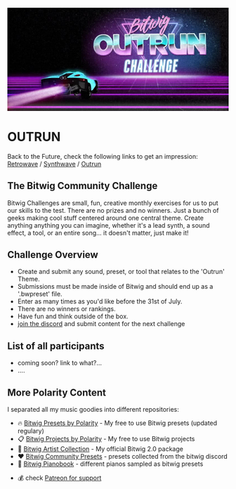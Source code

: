 ![Header](cover.jpg)
# OUTRUN
Back to the Future, check the following links to get an impression: [Retrowave](https://www.youtube.com/watch?v=BZSB2kem7mE) / [Synthwave](https://www.youtube.com/watch?v=8iNczzhZmbc) / [Outrun](https://www.youtube.com/watch?v=LLPoZGX0qZk)

## The Bitwig Community Challenge
Bitwig Challenges are small, fun, creative monthly exercises for us to put our
skills to the test. There are no prizes and no winners. Just a bunch of geeks
making cool stuff centered  around one central theme. Create anything anything
you can imagine, whether it's a lead synth, a sound effect, a tool, or an
entire song... it doesn't matter, just make it!

## Challenge Overview
* Create and submit any sound, preset, or tool that relates to the 'Outrun' Theme.
* Submissions must be made inside of Bitwig and should end up as a '.bwpreset' file.
* Enter as many times as you'd like before the 31st of July.
* There are no winners or rankings.
* Have fun and think outside of the box.
* [join the discord](https://discord.gg/pcHDQPy) and submit content for the next challenge

## List of all participants
* coming soon? link to what?...
* ....

## More Polarity Content
I separated all my music goodies into different repositories:
- 🔥 [Bitwig Presets by Polarity](https://github.com/polarity/polarity-music-tools) - My free to use Bitwig presets (updated regulary)
- 📋 [Bitwig Projects by Polarity](https://github.com/polarity/bitwig-projects) - My free to use Bitwig projects
- 💽 [Bitwig Artist Collection](https://github.com/polarity/bitwig-artist-collection) - My official Bitwig 2.0 package
- ❤️ [Bitwig Community Presets](https://github.com/polarity/bitwig-community-presets) - presets collected from the bitwig discord
- 🎹 [Bitwig Pianobook](https://github.com/polarity/bitwig-pianobook) - different pianos sampled as bitwig presets
* 💰 check [Patreon for support](https://www.patreon.com/polarity_music)
